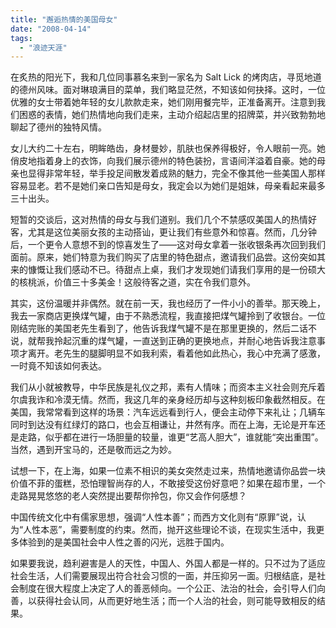 ```yaml
---
title: "邂逅热情的美国母女"
date: "2008-04-14"
tags: 
  - "浪迹天涯"
---
```


在炙热的阳光下，我和几位同事慕名来到一家名为 Salt Lick 的烤肉店，寻觅地道的德州风味。面对琳琅满目的菜单，我们略显茫然，不知该如何抉择。这时，一位优雅的女士带着她年轻的女儿款款走来，她们刚用餐完毕，正准备离开。注意到我们困惑的表情，她们热情地向我们走来，主动介绍起店里的招牌菜，并兴致勃勃地聊起了德州的独特风情。

女儿大约二十左右，明眸皓齿，身材曼妙，肌肤也保养得极好，令人眼前一亮。她俏皮地指着身上的衣饰，向我们展示德州的特色装扮，言语间洋溢着自豪。她的母亲也显得非常年轻，举手投足间散发着成熟的魅力，完全不像其他一些美国人那样容易显老。若不是她们亲口告知是母女，我定会以为她们是姐妹，母亲看起来最多三十出头。

短暂的交谈后，这对热情的母女与我们道别。我们几个不禁感叹美国人的热情好客，尤其是这位美丽女孩的主动搭讪，更让我们有些意外和惊喜。然而，几分钟后，一个更令人意想不到的惊喜发生了——这对母女拿着一张收银条再次回到我们面前。原来，她们特意为我们购买了店里的特色甜点，邀请我们品尝。这份突如其来的慷慨让我们感动不已。待甜点上桌，我们才发现她们请我们享用的是一份硕大的核桃派，价值三十多美金！这般待客之道，实在令我们意外。

其实，这份温暖并非偶然。就在前一天，我也经历了一件小小的善举。那天晚上，我去一家商店更换煤气罐，由于不熟悉流程，我直接把煤气罐拎到了收银台。一位刚结完账的美国老先生看到了，他告诉我煤气罐不是在那里更换的，然后二话不说，就帮我拎起沉重的煤气罐，一直送到正确的更换地点，并耐心地告诉我注意事项才离开。老先生的腿脚明显不如我利索，看着他如此热心，我心中充满了感激，一时竟不知该如何表达。

我们从小就被教导，中华民族是礼仪之邦，素有人情味；而资本主义社会则充斥着尔虞我诈和冷漠无情。然而，我这几年的亲身经历却与这种刻板印象截然相反。在美国，我常常看到这样的场景：汽车远远看到行人，便会主动停下来礼让；几辆车同时到达没有红绿灯的路口，也会互相谦让，井然有序。而在上海，无论是开车还是走路，似乎都在进行一场胆量的较量，谁更“艺高人胆大”，谁就能“突出重围”。当然，遇到开宝马的，还是敬而远之为妙。 

试想一下，在上海，如果一位素不相识的美女突然走过来，热情地邀请你品尝一块价值不菲的蛋糕，恐怕理智尚存的人，不敢接受这份好意吧？如果在超市里，一个走路晃晃悠悠的老人突然提出要帮你拎包，你又会作何感想？

中国传统文化中有儒家思想，强调“人性本善”；而西方文化则有“原罪”说，认为“人性本恶”，需要制度的约束。然而，抛开这些理论不谈，在现实生活中，我更多体验到的是美国社会中人性之善的闪光，远胜于国内。

如果要我说，趋利避害是人的天性，中国人、外国人都是一样的。只不过为了适应社会生活，人们需要展现出符合社会习惯的一面，并压抑另一面。归根结底，是社会制度在很大程度上决定了人的善恶倾向。一个公正、法治的社会，会引导人们向善，以获得社会认同，从而更好地生活；而一个人治的社会，则可能导致相反的结果。

